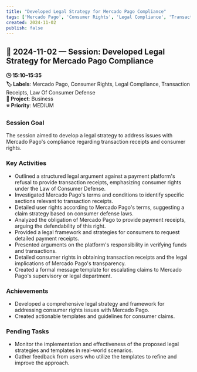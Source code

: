 ```yaml
---
title: "Developed Legal Strategy for Mercado Pago Compliance"
tags: ['Mercado Pago', 'Consumer Rights', 'Legal Compliance', 'Transaction Receipts', 'Law Of Consumer Defense']
created: 2024-11-02
publish: false
---
```


## 📅 2024-11-02 — Session: Developed Legal Strategy for Mercado Pago Compliance

**🕒 15:10–15:35**  
**🏷️ Labels**: Mercado Pago, Consumer Rights, Legal Compliance, Transaction Receipts, Law Of Consumer Defense  
**📂 Project**: Business  
**⭐ Priority**: MEDIUM  


### Session Goal
The session aimed to develop a legal strategy to address issues with Mercado Pago's compliance regarding transaction receipts and consumer rights.

### Key Activities
- Outlined a structured legal argument against a payment platform's refusal to provide transaction receipts, emphasizing consumer rights under the Law of Consumer Defense.
- Investigated Mercado Pago's terms and conditions to identify specific sections relevant to transaction receipts.
- Detailed user rights according to Mercado Pago's terms, suggesting a claim strategy based on consumer defense laws.
- Analyzed the obligation of Mercado Pago to provide payment receipts, arguing the defendability of this right.
- Provided a legal framework and strategies for consumers to request detailed payment receipts.
- Presented arguments on the platform's responsibility in verifying funds and transactions.
- Detailed consumer rights in obtaining transaction receipts and the legal implications of Mercado Pago's transparency.
- Created a formal message template for escalating claims to Mercado Pago's supervisory or legal department.

### Achievements
- Developed a comprehensive legal strategy and framework for addressing consumer rights issues with Mercado Pago.
- Created actionable templates and guidelines for consumer claims.

### Pending Tasks
- Monitor the implementation and effectiveness of the proposed legal strategies and templates in real-world scenarios.
- Gather feedback from users who utilize the templates to refine and improve the approach.
